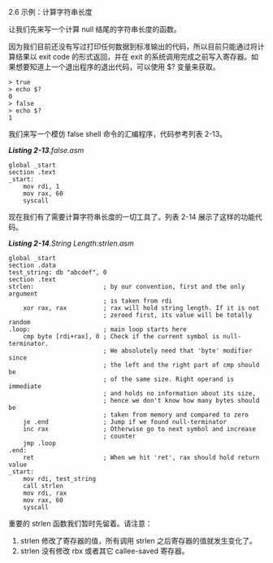 2.6 示例：计算字符串长度

让我们先来写一个计算 null 结尾的字符串长度的函数。

因为我们目前还没有写过打印任何数据到标准输出的代码，所以目前只能通过将计算结果以 exit code 的形式返回，并在 exit 的系统调用完成之前写入寄存器。如果想要知道上一个退出程序的退出代码，可以使用 $? 变量来获取。

```
> true
> echo $?
0
> false
> echo $?
1
```

我们来写一个模仿 false shell 命令的汇编程序，代码参考列表 2-13。

_**Listing 2-13**.false.asm_

```
global _start
section .text
_start:
    mov rdi, 1
    mov rax, 60
    syscall
```

现在我们有了需要计算字符串长度的一切工具了。列表 2-14 展示了这样的功能代码。

_**Listing 2-14**.String Length:strlen.asm_

```
global _start
section .data
test_string: db "abcdef", 0
section .text
strlen:                   ; by our convention, first and the only argument
                          ; is taken from rdi
    xor rax, rax          ; rax will hold string length. If it is not
                          ; zeroed first, its value will be totally random
.loop:                    ; main loop starts here
    cmp byte [rdi+rax], 0 ; Check if the current symbol is null-terminator.
                          ; We absolutely need that 'byte' modifier since
                          ; the left and the right part of cmp should be
                          ; of the same size. Right operand is immediate
                          ; and holds no information about its size,
                          ; hence we don't know how many bytes should be
                          ; taken from memory and compared to zero
    je .end               ; Jump if we found null-terminator
    inc rax               ; Otherwise go to next symbol and increase
                          ; counter
    jmp .loop
.end:
    ret                   ; When we hit 'ret', rax should hold return value
_start:
    mov rdi, test_string
    call strlen
    mov rdi, rax
    mov rax, 60
    syscall
```

重要的 strlen 函数我们暂时先留着。请注意：

1. strlen 修改了寄存器的值，所有调用 strlen 之后寄存器的值就发生变化了。
2. strlen 没有修改 rbx 或者其它 callee-saved 寄存器。









